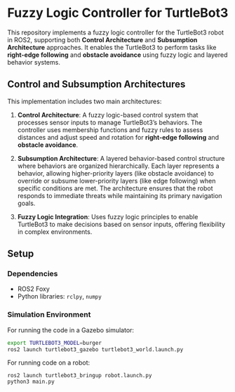 # Fuzzy Logic Controller for TurtleBot3

This repository implements a fuzzy logic controller for the TurtleBot3 robot in ROS2, supporting both **Control Architecture** and **Subsumption Architecture** approaches. It enables the TurtleBot3 to perform tasks like **right-edge following** and **obstacle avoidance** using fuzzy logic and layered behavior systems.

## Control and Subsumption Architectures

This implementation includes two main architectures:

1. **Control Architecture**: A fuzzy logic-based control system that processes sensor inputs to manage TurtleBot3’s behaviors. The controller uses membership functions and fuzzy rules to assess distances and adjust speed and rotation for **right-edge following** and **obstacle avoidance**.

2. **Subsumption Architecture**: A layered behavior-based control structure where behaviors are organized hierarchically. Each layer represents a behavior, allowing higher-priority layers (like obstacle avoidance) to override or subsume lower-priority layers (like edge following) when specific conditions are met. The architecture ensures that the robot responds to immediate threats while maintaining its primary navigation goals.

3. **Fuzzy Logic Integration**: Uses fuzzy logic principles to enable TurtleBot3 to make decisions based on sensor inputs, offering flexibility in complex environments.

## Setup

### Dependencies
- ROS2 Foxy
- Python libraries: `rclpy`, `numpy`

### Simulation Environment
For running the code in a Gazebo simulator:
```bash
export TURTLEBOT3_MODEL=burger
ros2 launch turtlebot3_gazebo turtlebot3_world.launch.py
```

For running code on a robot:
```
ros2 launch turtlebot3_bringup robot.launch.py
python3 main.py
```

